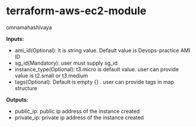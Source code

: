 # terraform-aws-ec2-module
omnamahashivaya 

**Inputs:**
* ami_id(Optional): it is string value. Default value is Devops-practice AMI ID
* sg_id(Mandatory): user must supply sg_id
* instance_type(Optional): t3.micro is default value. user can provide  value is t2.small or t3.medium
* tags(Optional):  Default is empty {} . user can provide tags in map structure

**Outputs:**
* public_ip: public ip address of the  instance created
* private_ip: private ip address of the instance created
